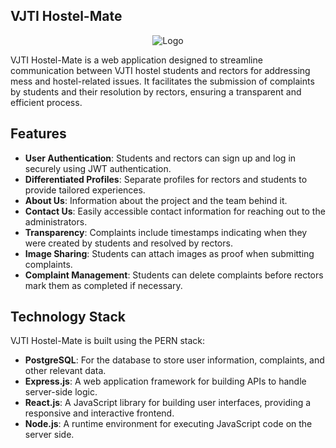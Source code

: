 ## VJTI Hostel-Mate



<div align="center">
  <img src="https://github.com/adityamote2205/VJTI-Hostel-Mate/assets/108695859/707c6600-4c5a-4aa8-a2aa-b5f46d3863b9" alt="Logo">
</div>




VJTI Hostel-Mate is a web application designed to streamline communication between VJTI hostel students and rectors for addressing mess and hostel-related issues. It facilitates the submission of complaints by students and their resolution by rectors, ensuring a transparent and efficient process.

## Features

- **User Authentication**: Students and rectors can sign up and log in securely using JWT authentication.
- **Differentiated Profiles**: Separate profiles for rectors and students to provide tailored experiences.
- **About Us**: Information about the project and the team behind it.
- **Contact Us**: Easily accessible contact information for reaching out to the administrators.
- **Transparency**: Complaints include timestamps indicating when they were created by students and resolved by rectors.
- **Image Sharing**: Students can attach images as proof when submitting complaints.
- **Complaint Management**: Students can delete complaints before rectors mark them as completed if necessary.

## Technology Stack

VJTI Hostel-Mate is built using the PERN stack:

- **PostgreSQL**: For the database to store user information, complaints, and other relevant data.
- **Express.js**: A web application framework for building APIs to handle server-side logic.
- **React.js**: A JavaScript library for building user interfaces, providing a responsive and interactive frontend.
- **Node.js**: A runtime environment for executing JavaScript code on the server side.
